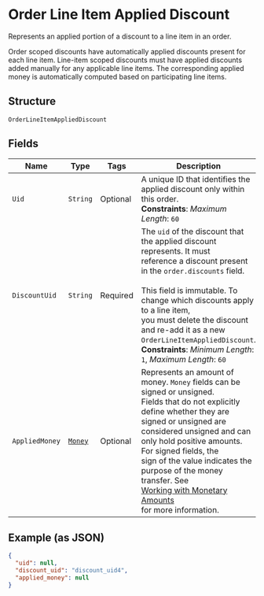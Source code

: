 
# Order Line Item Applied Discount

Represents an applied portion of a discount to a line item in an order.

Order scoped discounts have automatically applied discounts present for each line item.
Line-item scoped discounts must have applied discounts added manually for any applicable line
items. The corresponding applied money is automatically computed based on participating
line items.

## Structure

`OrderLineItemAppliedDiscount`

## Fields

| Name | Type | Tags | Description | Getter |
|  --- | --- | --- | --- | --- |
| `Uid` | `String` | Optional | A unique ID that identifies the applied discount only within this order.<br>**Constraints**: *Maximum Length*: `60` | String getUid() |
| `DiscountUid` | `String` | Required | The `uid` of the discount that the applied discount represents. It must<br>reference a discount present in the `order.discounts` field.<br><br>This field is immutable. To change which discounts apply to a line item,<br>you must delete the discount and re-add it as a new `OrderLineItemAppliedDiscount`.<br>**Constraints**: *Minimum Length*: `1`, *Maximum Length*: `60` | String getDiscountUid() |
| `AppliedMoney` | [`Money`](../../doc/models/money.md) | Optional | Represents an amount of money. `Money` fields can be signed or unsigned.<br>Fields that do not explicitly define whether they are signed or unsigned are<br>considered unsigned and can only hold positive amounts. For signed fields, the<br>sign of the value indicates the purpose of the money transfer. See<br>[Working with Monetary Amounts](https://developer.squareup.com/docs/build-basics/working-with-monetary-amounts)<br>for more information. | Money getAppliedMoney() |

## Example (as JSON)

```json
{
  "uid": null,
  "discount_uid": "discount_uid4",
  "applied_money": null
}
```

